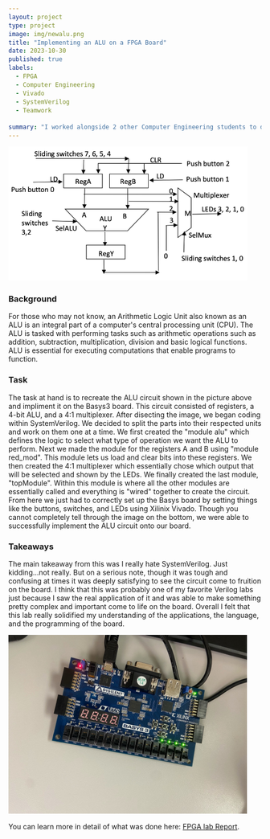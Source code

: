 ```yaml
---
layout: project
type: project
image: img/newalu.png
title: "Implementing an ALU on a FPGA Board"
date: 2023-10-30
published: true
labels:
  - FPGA
  - Computer Engineering
  - Vivado
  - SystemVerilog
  - Teamwork

summary: "I worked alongside 2 other Computer Engineering students to design, implement, and test an Arithmetic Logic Unit (ALU) circuit on a Digilent Basys3 FPGA Development Board using Vivado and System Verilog"
---
```



<img src="../img/ALUcircuit.png" width = "475px">

### Background

For those who may not know, an Arithmetic Logic Unit also known as an ALU is an integral part of a computer's central processing unit (CPU). The ALU is tasked with performing tasks such as arithmetic operations such as addition, subtraction, multiplication, division and basic logical functions. ALU is essential for executing computations that enable programs to function.


### Task

The task at hand is to recreate the ALU circuit shown in the picture above and impliment it on the Basys3 board. This circuit consisted of registers, a 4-bit ALU, and a 4:1 multiplexer. After disecting the image, we began coding within SystemVerilog. We decided to split the parts into their respected units and work on them one at a time. We first created the "module alu" which defines the logic to select what type of operation we want the ALU to perform. Next we made the module for the registers A and B using "module red_mod". This module lets us load and clear bits into these registers. We then created the 4:1 multiplexer which essentially chose which output that will be selected and shown by the LEDs. We finally created the last module, "topModule". Within this module is where all the other modules are essentially called and everything is "wired" together to create the circuit. From here we just had to correctly set up the Basys board by setting things like the buttons, switches, and LEDs using Xilinix Vivado. Though you cannot completely tell through the image on the bottom, we were able to successfully implement the ALU circuit onto our board.

### Takeaways

The main takeaway from this was I really hate SystemVerilog. Just kidding...not really. But on a serious note, though it was tough and confusing at times it was deeply satisfying to see the circuit come to fruition on the board. I think that this was probably one of my favorite Verilog labs just because I saw the real application of it and was able to make something pretty complex and important come to life on the board. Overall I felt that this lab really solidified my understanding of the applications, the language, and the programming of the board.

<img src="../img/image4.jpeg" width = "475px">


You can learn more in detail of what was done here: [FPGA lab Report](https://drive.google.com/file/d/1d9tWdNzbXhQwsfkr4FTGhvMkdNt74Khm/view?usp=sharing).
